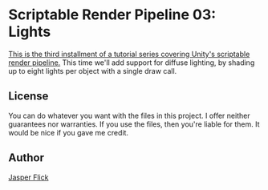 # Scriptable Render Pipeline 03: Lights

[This is the third installment of a tutorial series covering Unity's scriptable render pipeline.](https://catlikecoding.com/unity/tutorials/scriptable-render-pipeline/lights/) This time we'll add support for diffuse lighting, by shading up to eight lights per object with a single draw call.

## License

You can do whatever you want with the files in this project. I offer neither guarantees nor warranties. If you use the files, then you're liable for them. It would be nice if you gave me credit.

## Author

[Jasper Flick](https://catlikecoding.com/jasper-flick/)